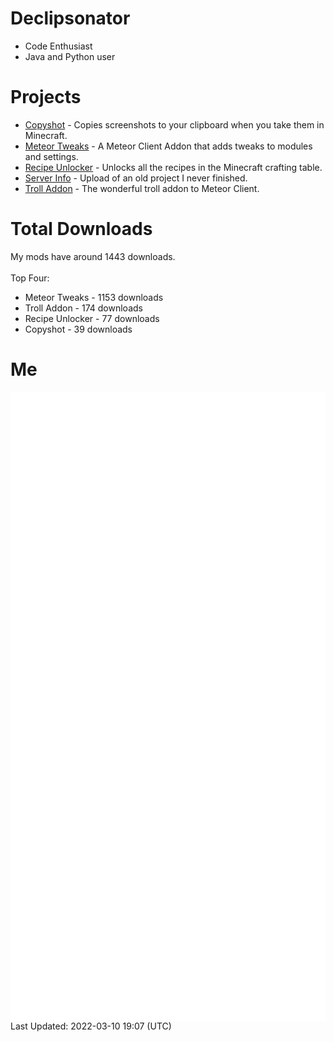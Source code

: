 # Declipsonator
- Code Enthusiast
- Java and Python user
# Projects
- [Copyshot](https://github.com/Declipsonator/Copyshot) - Copies screenshots to your clipboard when you take them in Minecraft.
- [Meteor Tweaks](https://github.com/Declipsonator/Meteor-Tweaks) - A Meteor Client Addon that adds tweaks to modules and settings.
- [Recipe Unlocker](https://github.com/Declipsonator/Recipe-Unlocker) - Unlocks all the recipes in the Minecraft crafting table.
- [Server Info](https://github.com/Declipsonator/Server-Info) - Upload of an old project I never finished.
- [Troll Addon](https://github.com/Declipsonator/Troll-Addon) - The wonderful troll addon to Meteor Client.


# Total Downloads
My mods have around 1443 downloads. \
\
Top Four:
- Meteor Tweaks - 1153 downloads  
- Troll Addon - 174 downloads  
- Recipe Unlocker - 77 downloads  
- Copyshot - 39 downloads  


# Me
<img align="center" src="/github-metrics.svg" alt="Metrics">
Last Updated: 2022-03-10 19:07 (UTC)
